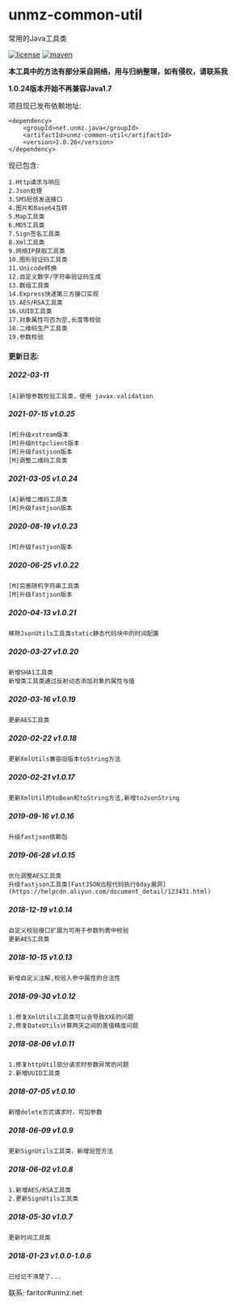 # unmz-common-util
常用的Java工具类

[![license](https://img.shields.io/github/license/FaritorKang/unmz-common-util.svg)](https://opensource.org/licenses/MIT)
[![maven](https://img.shields.io/maven-central/v/net.unmz.java/unmz-common-util.svg)](https://search.maven.org/artifact/net.unmz.java/unmz-common-util)


**本工具中的方法有部分采自网络，用与归纳整理，如有侵权，请联系我**

**1.0.24版本开始不再兼容Java1.7**

项目现已发布依赖地址:

    <dependency>
        <groupId>net.unmz.java</groupId>
        <artifactId>unmz-common-util</artifactId>
        <version>1.0.26</version>
    </dependency>

现已包含:

    1.Http请求与响应
    2.Json处理
    3.SMS短信发送接口
    4.图片和Base64互转
    5.Map工具类
    6.MD5工具类
    7.Sign签名工具类
    8.Xml工具类
    9.网络IP获取工具类
    10.图形验证码工具类
    11.Unicode转换
    12.自定义数字/字符串验证码生成
    13.数组工具类
    14.Express快递第三方接口实现
    15.AES/RSA工具类
    16.UUID工具类
    17.对象属性可否为空,长度等校验
    18.二维码生产工具类
    19.参数校验

#### 更新日志:

##### 2022-03-11 
    [A]新增参数校验工具类，使用 javax.validation 

##### 2021-07-15 v1.0.25

    [M]升级xstream版本
    [M]升级httpclient版本
    [M]升级fastjson版本
    [M]调整二维码工具类


##### 2021-03-05 v1.0.24

    [A]新增二维码工具类
    [M]升级fastjson版本

##### 2020-08-19 v1.0.23

    [M]升级fastjson版本

##### 2020-06-25 v1.0.22

    [M]完善随机字符串工具类
    [M]升级fastjson版本

##### 2020-04-13 v1.0.21

    移除JsonUtils工具类static静态代码块中的时间配置

##### 2020-03-27 v1.0.20
    
    新增SHA1工具类
    新增类工具类通过反射动态添加对象的属性与值

##### 2020-03-16 v1.0.19

    更新AES工具类

##### 2020-02-22 v1.0.18

    更新XmlUtils兼容旧版本toString方法

##### 2020-02-21 v1.0.17

    更新XmlUtil的toBean和toString方法,新增toJsonString

##### 2019-09-16 v1.0.16

    升级fastjson依赖包

##### 2019-06-28 v1.0.15

    优化调整AES工具类
    升级fastjson工具类[FastJSON远程代码执行0day漏洞](https://helpcdn.aliyun.com/document_detail/123431.html)


##### 2018-12-19 v1.0.14

    自定义校验接口扩展为可用于参数列表中校验
    更新AES工具类
    

##### 2018-10-15 v1.0.13

    新增自定义注解,校验入参中属性的合法性


##### 2018-09-30 v1.0.12

    1.修复XmlUtils工具类可以会导致XXE的问题
    2.修复DateUtils计算两天之间的差值精度问题

##### 2018-08-06 v1.0.11

    1.修复httpUtil部分请求时参数异常的问题
    2.新增UUID工具类


##### 2018-07-05 v1.0.10
    
    新增delete方式请求时，可加参数
        
##### 2018-06-09 v1.0.9
    
    更新SignUtils工具类，新增验签方法

##### 2018-06-02 v1.0.8

    1.新增AES/RSA工具类
    2.更新SignUtils工具类
    
##### 2018-05-30 v1.0.7
    
    更新时间工具类
    
##### 2018-01-23 v1.0.0-1.0.6

    已经记不清楚了...
    
    
联系:
faritor#unmz.net